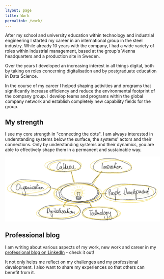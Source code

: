 ```yaml
---
layout: page
title: Work
permalink: /work/
---
```


After my school and university education within technology and industrial engineering I started my career in an international group in the steel industry. While already 10 years with the company, I had a wide variety of roles within industrial management, based at the group's Vienna headquarters and a production site in Sweden.

Over the years I developed an increasing interest in all things digital, both by taking on roles concerning digitalisation and by postgraduate education in Data Science.

In the course of my career I helped shaping activities and programs that significantly increase efficiency and reduce the environmental footprint of the company group. I develop teams and programs within the global company network and establish completely new capability fields for the group. 

## My strength

I see my core strength in "connecting the dots". I am always interested in understanding systems below the surface, the systems' actors and their connections. Only by understanding systems and their dynamics, you are able to effectively shape them in a permanent and sustainable way.

![Posts overview](../images/work_jakob_strenth.jpg)

## Professional blog

I am writing about various aspects of my work, new work and career in my [professional blog on LinkedIn](https://www.linkedin.com/pulse/welcome-jakobs-linkedin-blog-updated-lists-all-posts-jakob-h%C3%BCrner/") - check it out!

It not only helps me reflect on my challenges and my professional development. I also want to share my experiences so that others can benefit from it. 
